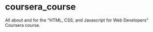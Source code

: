 # coursera_course
All about and for the "HTML, CSS, and Javascript for Web Developers" Coursera course.

